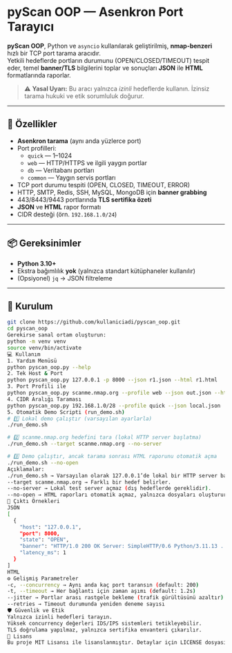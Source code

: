 
# pyScan OOP — Asenkron Port Tarayıcı

**pyScan OOP**, Python ve `asyncio` kullanılarak geliştirilmiş, **nmap-benzeri** hızlı bir TCP port tarama aracıdır.  
Yetkili hedeflerde portların durumunu (OPEN/CLOSED/TIMEOUT) tespit eder, temel **banner/TLS** bilgilerini toplar ve sonuçları **JSON** ile **HTML** formatlarında raporlar.

> ⚠️ **Yasal Uyarı:** Bu aracı yalnızca *izinli* hedeflerde kullanın. İzinsiz tarama hukuki ve etik sorumluluk doğurur.

---

## 🚀 Özellikler
- **Asenkron tarama** (aynı anda yüzlerce port)
- Port profilleri:
  - `quick` — 1–1024
  - `web` — HTTP/HTTPS ve ilgili yaygın portlar
  - `db` — Veritabanı portları
  - `common` — Yaygın servis portları
- TCP port durumu tespiti (OPEN, CLOSED, TIMEOUT, ERROR)
- HTTP, SMTP, Redis, SSH, MySQL, MongoDB için **banner grabbing**
- 443/8443/9443 portlarında **TLS sertifika özeti**
- **JSON** ve **HTML** rapor formatı
- CIDR desteği (örn. `192.168.1.0/24`)

---

## 📦 Gereksinimler
- **Python 3.10+**
- Ekstra bağımlılık **yok** (yalnızca standart kütüphaneler kullanılır)
- (Opsiyonel) `jq` → JSON filtreleme

---

## 🔧 Kurulum
```bash
git clone https://github.com/kullaniciadi/pyscan_oop.git
cd pyscan_oop
Gerekirse sanal ortam oluşturun:
python -m venv venv
source venv/bin/activate
💻 Kullanım
1. Yardım Menüsü
python pyscan_oop.py --help
2. Tek Host & Port
python pyscan_oop.py 127.0.0.1 -p 8000 --json r1.json --html r1.html
3. Port Profili ile
python pyscan_oop.py scanme.nmap.org --profile web --json out.json --html out.html
4. CIDR Aralığı Taraması
python pyscan_oop.py 192.168.1.0/28 --profile quick --json local.json
5. Otomatik Demo Scripti (run_demo.sh)
# 1️⃣ Lokal demo çalıştır (varsayılan ayarlarla)
./run_demo.sh

# 2️⃣ scanme.nmap.org hedefini tara (lokal HTTP server başlatma)
./run_demo.sh --target scanme.nmap.org --no-server

# 3️⃣ Demo çalıştır, ancak tarama sonrası HTML raporunu otomatik açma
./run_demo.sh --no-open
Açıklamalar:
./run_demo.sh → Varsayılan olarak 127.0.0.1’de lokal bir HTTP server başlatır, tek port ve web profili taraması yapar, sonuçları results/ klasörüne kaydeder.
--target scanme.nmap.org → Farklı bir hedef belirler.
--no-server → Lokal test server açmaz (dış hedeflerde gereklidir).
--no-open → HTML raporları otomatik açmaz, yalnızca dosyaları oluşturur.
📁 Çıktı Örnekleri
JSON
[
  {
    "host": "127.0.0.1",
    "port": 8000,
    "state": "OPEN",
    "banner": "HTTP/1.0 200 OK Server: SimpleHTTP/0.6 Python/3.11.13 ...",
    "latency_ms": 1
  }
]
HTML
⚙️ Gelişmiş Parametreler
-c, --concurrency → Aynı anda kaç port taransın (default: 200)
-t, --timeout → Her bağlantı için zaman aşımı (default: 1.2s)
--jitter → Portlar arası rastgele bekleme (trafik gürültüsünü azaltır)
--retries → Timeout durumunda yeniden deneme sayısı
🛡️ Güvenlik ve Etik
Yalnızca izinli hedefleri tarayın.
Yüksek concurrency değerleri IDS/IPS sistemleri tetikleyebilir.
TLS doğrulama yapılmaz, yalnızca sertifika envanteri çıkarılır.
📜 Lisans
Bu proje MIT Lisansı ile lisanslanmıştır. Detaylar için LICENSE dosyasına bakın.